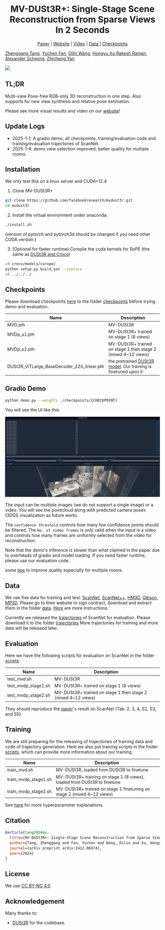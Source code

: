 <div align="center">
<p align="center">
  <h1>MV-DUSt3R+: Single-Stage Scene Reconstruction from Sparse Views In 2 Seconds</h1>
  <a href="https://arxiv.org/abs/2412.06974">Paper</a> | <a href="https://mv-dust3rp.github.io/">Website</a> | <a href="https://www.youtube.com/watch?v=LBvnuKQ8Rso">Video</a> | <a href="https://huggingface.co/Zhenggang/MV-DUSt3R/tree/main/trajectories"> Data </a> | <a href="https://huggingface.co/Zhenggang/MV-DUSt3R/tree/main/checkpoints"> Checkpoints </a>
</p>
</div>

[Zhenggang Tang](https://recordmp3.github.io), [Yuchen Fan](https://ychfan.github.io/), [Dilin Wang](https://wdilin.github.io/), [Hongyu Xu](https://hyxu2006.github.io/),[Rakesh Ranjan](https://www.linkedin.com/in/rakesh-r-3848538), [Alexander Schwing](https://www.alexander-schwing.de/), [Zhicheng Yan](https://sites.google.com/view/zhicheng-yan)

<div class="content has-text-centered"> <img src="https://github.com/MV-DUSt3Rp/MV-DUSt3Rp.github.io/blob/main/static/images/tsr_.png" class="interpolation-image"/> </div>

## TL;DR

Multi-view Pose-free RGB-only 3D reconstruction in one step.
Also supports for new view synthesis and relative pose estimation.

Please see more visual results and video on our [website](https://mv-dust3rp.github.io/)!

## Update Logs

- 2025-1-1: A gradio demo, all checkpoints, training/evaluation code and training/evaluation trajectories of ScanNet.
- 2025-1-8: demo view selection improved, better quality for multiple rooms.

## Installation

We only test this on a linux server and CUDA=12.4

1. Clone MV-DUSt3R+

```bash
git clone https://github.com/facebookresearch/mvdust3r.git
cd mvdust3r
```

2. Install the virtual environment under anaconda.

```bash
./install.sh
```

(version of pytorch and pytorch3d should be changed if you need other CUDA version.)

3. (Optional for faster runtime) Compile the cuda kernels for RoPE (the same as [DUSt3R and Croco](https://github.com/naver/dust3r?tab=readme-ov-file#installation))

```bash
cd croco/models/curope/
python setup.py build_ext --inplace
cd ../../../
```

## Checkpoints

Please download checkpoints [here](https://huggingface.co/Zhenggang/MV-DUSt3R/tree/main/checkpoints) to the folder [checkpoints](https://github.com/facebookresearch/mvdust3r/tree/main/checkpoints) before trying demo and evaluation.

|     Name    | Description |
|-------------|-------------|
| MVD.pth | MV-DUSt3R |
| MVDp_s1.pth | MV-DUSt3R+ trained on stage 1 (8 views) |
| MVDp_s2.pth | MV-DUSt3R+ trained on stage 1 then stage 2 (mixed 4~12 views) |
|DUSt3R_ViTLarge_BaseDecoder_224_linear.pth | the pretrained [DUSt3R model](https://github.com/naver/dust3r?tab=readme-ov-file#checkpoints). Our training is finetuned upon it |

## Gradio Demo

```bash
python demo.py --weights ./checkpoints/{CHECKPOINT}
```

You will see the UI like this:

<div class="content has-text-centered"> <img src="https://github.com/facebookresearch/mvdust3r/blob/main/static/demo1.png" class="interpolation-image"/> </div>

The input can be multiple images (we do not support a single image) or a video.
You will see the pointcloud along with predicted camera poses (3DGS visualization as future work).

The `confidence threshold` controls how many low confidence points should be filtered.
The `No. of video frames` is only valid when the input is a video and controls how many frames are uniformly selected from the video for reconstruction.

Note that the demo's inference is slower than what claimed in the paper due to overheads of gradio and model loading. If you need faster runtime, please use our evaluation code.

some [tips](https://github.com/facebookresearch/mvdust3r/issues/5#issuecomment-2578380545) to improve quality especially for multiple rooms.



## Data

We use five data for training and test: [ScanNet](https://github.com/ScanNet/ScanNet), [ScanNet++](https://kaldir.vc.in.tum.de/scannetpp/), [HM3D](https://aihabitat.org/datasets/hm3d/), [Gibson](https://github.com/StanfordVL/GibsonEnv/blob/master/gibson/data/README.md), [MP3D](https://niessner.github.io/Matterport/). Please go to their website to sign contract, download and extract them in the folder [data](https://github.com/facebookresearch/mvdust3r/tree/main/data). [Here](https://github.com/facebookresearch/mvdust3r/tree/main/data) are more instructions.

Currently we released the [trajectories](https://huggingface.co/Zhenggang/MV-DUSt3R/tree/main/trajectories) of ScanNet for evaluation. Please download it to the folder [trajectories](https://github.com/facebookresearch/mvdust3r/tree/main/trajectories) More trajectories for training and more data will be released later.

## Evaluation

Here we have the following scripts for evaluation on ScanNet in the folder [scripts](https://github.com/facebookresearch/mvdust3r/tree/main/scripts):


|     Name    | Description |
|-------------|-------------|
| test_mvd.sh | MV-DUSt3R |
| test_mvdp_stage1.sh | MV-DUSt3R+ trained on stage 1 (8 views) |
| test_mvdp_stage2.sh | MV-DUSt3R+ trained on stage 1 then stage 2 (mixed 4~12 views) |

They should reproduce the [paper](https://arxiv.org/pdf/2412.06974)'s result on ScanNet (Tab. 2, 3, 4, S2, S3, and S5).

## Training

We are still preparing for the releasing of trajectories of training data and code of trajectory generation. Here we also put training scripts in the folder [scripts](https://github.com/facebookresearch/mvdust3r/tree/main/scripts), which can provide more information about our training.


|     Name    | Description |
|-------------|-------------|
| train_mvd.sh | MV-DUSt3R, loaded from DUSt3R to finetune |
| train_mvdp_stage1.sh | MV-DUSt3R+ training on stage 1 (8 views), loaded from DUSt3R to finetune |
| train_mvdp_stage2.sh | MV-DUSt3R+ trained on stage 1 finetuning on stage 2 (mixed 4~12 views) |

See [here](https://github.com/facebookresearch/mvdust3r/tree/main/scripts) for more hyperparameter explanations.

## Citation

```bibtex
@article{tang2024mv,
  title={MV-DUSt3R+: Single-Stage Scene Reconstruction from Sparse Views In 2 Seconds},
  author={Tang, Zhenggang and Fan, Yuchen and Wang, Dilin and Xu, Hongyu and Ranjan, Rakesh and Schwing, Alexander and Yan, Zhicheng},
  journal={arXiv preprint arXiv:2412.06974},
  year={2024}
}
```

## License

We use [CC BY-NC 4.0](https://github.com/facebookresearch/mvdust3r/tree/main/LICENSE)

## Acknowledgement

Many thanks to:
- [DUSt3R](https://github.com/naver/dust3r) for the codebase.
